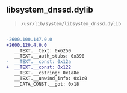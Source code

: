 ## libsystem_dnssd.dylib

> `/usr/lib/system/libsystem_dnssd.dylib`

```diff

-2600.100.147.0.0
+2600.120.4.0.0
   __TEXT.__text: 0x6250
   __TEXT.__auth_stubs: 0x390
-  __TEXT.__const: 0x12a
+  __TEXT.__const: 0x122
   __TEXT.__cstring: 0x1a8e
   __TEXT.__unwind_info: 0x1c0
   __DATA_CONST.__got: 0x18

```
